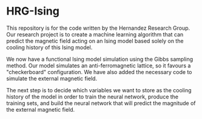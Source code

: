 # HRG-Ising

This repository is for the code written by the Hernandez Research Group.
Our research project is to create a machine learning algorithm that can
predict the magnetic field acting on an Ising model based solely on the
cooling history of this Ising model.

We now have a functional Ising model simulation using the Gibbs sampling 
method. Our model simulates an anti-ferromagnetic lattice, so it favours 
a "checkerboard" configuration. We have also added the necessary code 
to simulate the external magnetic field.

The next step is to decide which variables we want to store as the cooling 
history of the model in order to train the neural network, produce the 
training sets, and build the neural network that will predict the magnitude
of the external magnetic field.
